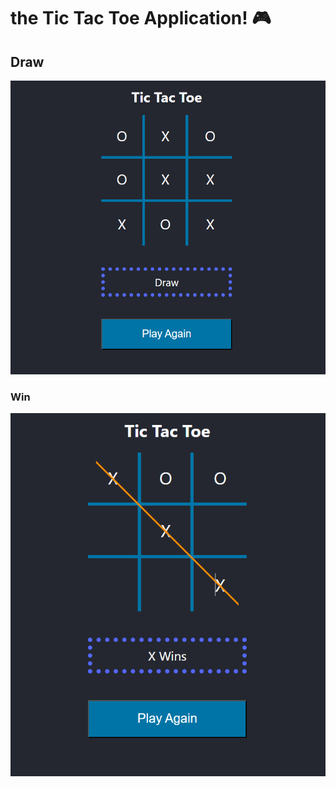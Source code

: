 #  the Tic Tac Toe Application! 🎮



## Draw
![Home](https://github.com/AHMED-REBII/PRODIGY_WD_03/blob/main/ScreenShots/0.png?raw=true)

### Win
![Home](https://github.com/AHMED-REBII/PRODIGY_WD_03/blob/main/ScreenShots/1.png?raw=true)


